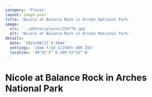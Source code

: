 ```yaml
---
category: 'Places'
layout: image-post
title: 'Nicole at Balance Rock in Arches National Park'
image:
  src: '../photos/places/25of70.jpg'
  alt: 'Nicole at Balance Rock in Arches National Park'
details:
  date: '2015/08/17 9:38am'
  settings: '15mm f/10 1/250th 400 ISO'
  location: '38°42’5” N 109°33’52” W'
---
```

<h1 class="d-none">Nicole at Balance Rock in Arches National Park</h1>